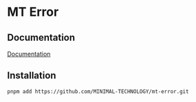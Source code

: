 # MT Error

## Documentation

[Documentation](https://github.com/MINIMAL-TECHNOLOGY/mt-error)

## Installation

```bash
pnpm add https://github.com/MINIMAL-TECHNOLOGY/mt-error.git
```
